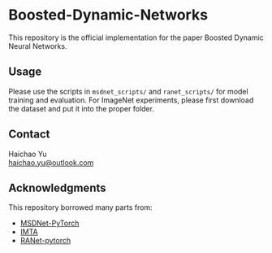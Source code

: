 # Boosted-Dynamic-Networks
This repository is the official implementation for the paper Boosted Dynamic Neural Networks.

## Usage 
Please use the scripts in `msdnet_scripts/` and `ranet_scripts/` for model training and evaluation. For ImageNet experiments, please first download the dataset and put it into the proper folder.

## Contact
Haichao Yu  
haichao.yu@outlook.com  

## Acknowledgments
This repository borrowed many parts from:
* [MSDNet-PyTorch](https://github.com/kalviny/MSDNet-PyTorch)
* [IMTA](https://github.com/kalviny/IMTA)
* [RANet-pytorch](https://github.com/yangle15/RANet-pytorch)

